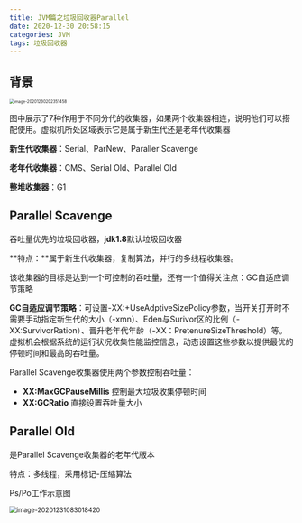 ```yaml
---
title: JVM篇之垃圾回收器Parallel
date: 2020-12-30 20:58:15
categories: JVM
tags: 垃圾回收器
---
```


##  背景

<img src="https://jameslin23.gitee.io/2020/12/30/JVM篇之垃圾回收器Serial/image-20201230202351458.png" alt="image-20201230202351458" style="zoom:50%;" />

图中展示了7种作用于不同分代的收集器，如果两个收集器相连，说明他们可以搭配使用。虚拟机所处区域表示它是属于新生代还是老年代收集器

**新生代收集器**：Serial、ParNew、Paraller Scavenge

**老年代收集器**：CMS、Serial Old、Parallel Old

**整堆收集器**：G1

##  Parallel Scavenge

吞吐量优先的垃圾回收器，**jdk1.8**默认垃圾回收器

**特点：**属于新生代收集器，复制算法，并行的多线程收集器。

该收集器的目标是达到一个可控制的吞吐量，还有一个值得关注点：GC自适应调节策略

**GC自适应调节策略**：可设置-XX:+UseAdptiveSizePolicy参数，当开关打开时不需要手动指定新生代的大小（-xmn）、Eden与Surivor区的比例（-XX:SurvivorRation）、晋升老年代年龄（-XX：PretenureSizeThreshold）等。虚拟机会根据系统的运行状况收集性能监控信息，动态设置这些参数以提供最优的停顿时间和最高的吞吐量。

Parallel Scavenge收集器使用两个参数控制吞吐量：

- **XX:MaxGCPauseMillis** 控制最大垃圾收集停顿时间
- **XX:GCRatio** 直接设置吞吐量大小

##  Parallel Old

是Parallel Scavenge收集器的老年代版本

特点：多线程，采用标记-压缩算法

Ps/Po工作示意图

<img src="https://jameslin23.gitee.io/2020/12/30/JVM篇之垃圾回收器Parallel/image-20201231083018420.png" alt="image-20201231083018420" style="zoom:80%;" />